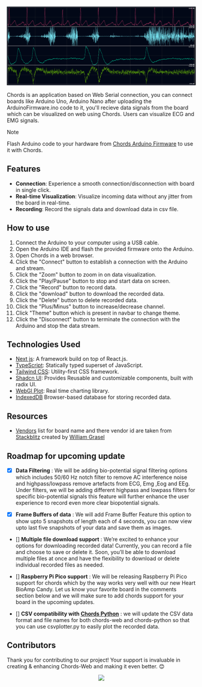 ![Chords Default](public/assets/dark/HeroSignalsClean.png)


Chords is an application based on Web Serial connection, you can connect boards like Arduino Uno, Arduino Nano after uploading the ArduinoFirmware.ino code to it, you'll recieve data signals from the board which can be visualized on web using Chords. Users can visualize ECG and EMG signals.

> [!NOTE]
> Flash Arduino code to your hardware from [Chords Arduino Firmware](https://github.com/upsidedownlabs/Chords-Arduino-Firmware) to use it with Chords.

## Features

- **Connection**: Experience a smooth connection/disconnection with board in single click.
- **Real-time Visualization**: Visualize incoming data without any jitter from the board in real-time.
- **Recording**: Record the signals data and download data in csv file.

## How to use

1.  Connect the Arduino to your computer using a USB cable.
2.  Open the Arduino IDE and flash the provided firmware onto the Arduino.
3.  Open Chords in a web browser.
4.  Click the "Connect" button to establish a connection with the Arduino and stream.
5.  Click the "Zoom" button to zoom in on data visualization.
6.  Click the "Play/Pause" button to stop and start data on screen.
7.  Click the "Record" button to record data.
8.  Click the "download" button to download the recorded data.
9.  Click the "Delete" button to delete recorded data.
10. Click the "Plus/Minus" button to increase/decrease channel.
11. Click "Theme" button which is present in navbar to change theme.
12. Click the "Disconnect" button to terminate the connection with the Arduino and stop the data stream.

## Technologies Used

- [Next js](https://nextjs.org/): A framework build on top of React.js.
- [TypeScript](https://www.typescriptlang.org/): Statically typed superset of JavaScript.
- [Tailwind CSS](https://tailwindcss.com/): Utility-first CSS framework.
- [Shadcn UI](https://tailwindcss.com/): Provides Reusable and customizable components, built with radix UI.
- [WebGl Plot](https://webgl-plot.vercel.app/): Real time charting library.
- [IndexedDB](https://developer.mozilla.org/en-US/docs/Web/API/IndexedDB_API) Browser-based database for storing recorded data.

## Resources

- [Vendors](src/components/vendors.ts) list for board name and there vendor id are taken from [Stackblitz](https://stackblitz.com/edit/typescript-web-serial?file=vendors.ts) created by [William Grasel](https://github.com/willgm)

## Roadmap for upcoming update

- [X] **Data Filtering** : We will be adding bio-potential signal filtering options which includes 50/60 Hz notch filter to remove AC interference noise and highpass/lowpass remove artefacts from ECG, Emg ,Eog and EEg. Under filters, we will be adding different highpass and lowpass filters for specific bio-potential signals this feature will further enhance the user experience to record even more clear biopotential signals.


- [X] **Frame Buffers of data** : We will add Frame Buffer Feature this option to show upto 5 snapshots of length each of 4 seconds, you can now view upto last five snapshots of your data and save them as images.


- [] **Multiple file download support** : We’re excited to enhance your options for downloading recorded data! Currently, you can record a file and choose to save or delete it. Soon, you’ll be able to download multiple files at once and have the flexibility to download or delete individual recorded files as needed.

- [] **Raspberry Pi Pico support** : We will be releasing Raspberry Pi Pico support for chords which by the way works very well with our new Heart BioAmp Candy. Let us know your favorite board in the comments section below and we will make sure to add chords support for your board in the upcoming updates.


- [] **CSV compatibility with [Chords Python](https://github.com/upsidedownlabs/Chords-Python)** : we will update the CSV data format and file names for both chords-web and chords-python so that you can use csvplotter.py to easily plot the recorded data.


## Contributors

Thank you for contributing to our project! Your support is invaluable in creating & enhancing Chords-Web and making it even better. 😊


<center>
<a href="https://github.com/upsidedownlabs/Chords-Web/graphs/contributors">
  <img src="https://contrib.rocks/image?repo=upsidedownlabs/Chords-Web" />
</a>
</center>
